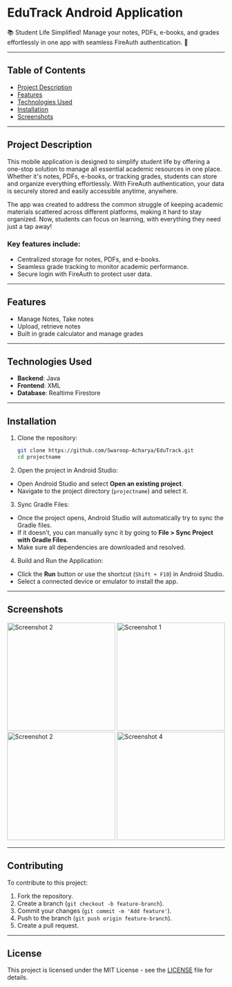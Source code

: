# EduTrack Android Application

📚 Student Life Simplified! Manage your notes, PDFs, e-books, and grades effortlessly in one app with seamless FireAuth authentication. 🚀

---

## Table of Contents

- [Project Description](#project-description)
- [Features](#features)
- [Technologies Used](#technologies-used)
- [Installation](#installation)
- [Screenshots](#screenshots)
---


## Project Description

This mobile application is designed to simplify student life by offering a one-stop solution to manage all essential academic resources in one place. Whether it's notes, PDFs, e-books, or tracking grades, students can store and organize everything effortlessly. With FireAuth authentication, your data is securely stored and easily accessible anytime, anywhere.

The app was created to address the common struggle of keeping academic materials scattered across different platforms, making it hard to stay organized. Now, students can focus on learning, with everything they need just a tap away!

### Key features include:
- Centralized storage for notes, PDFs, and e-books.
- Seamless grade tracking to monitor academic performance.
- Secure login with FireAuth to protect user data.


---

## Features

- Manage Notes, Take notes
- Upload, retrieve notes
- Built in grade calculator and manage grades

---

## Technologies Used

- **Backend**: Java
- **Frontend**: XML
- **Database**: Realtime Firestore
---

## Installation

1. Clone the repository:
    ```bash
    git clone https://github.com/Swaroop-Acharya/EduTrack.git
    cd projectname
    ```
2. Open the project in Android Studio:

- Open Android Studio and select **Open an existing project**.
- Navigate to the project directory (`projectname`) and select it.

3. Sync Gradle Files:

- Once the project opens, Android Studio will automatically try to sync the Gradle files.
- If it doesn’t, you can manually sync it by going to **File > Sync Project with Gradle Files**.
- Make sure all dependencies are downloaded and resolved.

4. Build and Run the Application:

- Click the **Run** button or use the shortcut (`Shift + F10`) in Android Studio.
- Select a connected device or emulator to install the app.



  
---

## Screenshots





<img src="https://github.com/user-attachments/assets/f5b80256-385c-48ac-8cab-ab38269b2214" alt="Screenshot 2" width="250"/>
<img src="https://github.com/user-attachments/assets/c23944a9-d941-4b08-a2bc-45086f6700e4" alt="Screenshot 1" width="250"/>
<br/>
<img src="https://github.com/user-attachments/assets/12cb253d-7721-463c-aace-504e3bbaae8c" alt="Screenshot 2" width="250"/>
<img src="https://github.com/user-attachments/assets/bf870804-ea1f-4a66-9bc5-622cd2a9a5f5" alt="Screenshot 4" width="250"/>




---

## Contributing

To contribute to this project:

1. Fork the repository.
2. Create a branch (`git checkout -b feature-branch`).
3. Commit your changes (`git commit -m 'Add feature'`).
4. Push to the branch (`git push origin feature-branch`).
5. Create a pull request.

---

## License

This project is licensed under the MIT License - see the [LICENSE](LICENSE) file for details.


